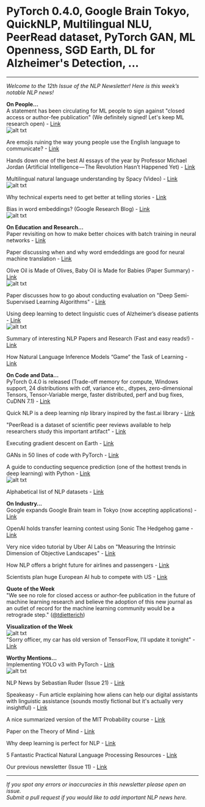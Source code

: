 # PyTorch 0.4.0, Google Brain Tokyo, QuickNLP, Multilingual NLU, PeerRead dataset, PyTorch GAN, ML Openness, SGD Earth, DL for Alzheimer's Detection, ...
--------
*Welcome to the 12th Issue of the NLP Newsletter! Here is this week’s notable NLP news!*

**On People…**  
A statement has been circulating for ML people to sign against "closed access or author-fee publication" (We definitely signed! Let's keep ML research open) - [Link](https://openaccess.engineering.oregonstate.edu/)  
![alt txt](https://github.com/omarsar/nlp_newsletter/blob/master/images/issue12/ml.png)

Are emojis ruining the way young people use the English language to communicate? - [Link](https://www.telegraph.co.uk/education/2018/04/17/emojis-ruining-english-language-young-people-rely-communicate/)

Hands down one of the best AI essays of the year by Professor Michael Jordan (Artificial Intelligence — The Revolution Hasn’t Happened Yet) - [Link](https://medium.com/@mijordan3/artificial-intelligence-the-revolution-hasnt-happened-yet-5e1d5812e1e7)

Multilingual natural language understanding by Spacy (Video) - [Link](https://www.youtube.com/watch?feature=youtu.be&utm_campaign=Revue+newsletter&utm_medium=Newsletter&utm_source=NLP+News&v=jB1-NukGZm0)  
![alt txt](https://github.com/omarsar/nlp_newsletter/blob/master/images/issue12/spacy.png)

Why technical experts need to get better at telling stories - [Link](https://hbr.org/2018/04/technical-experts-need-to-get-better-at-telling-stories)

Bias in word embeddings? (Google Research Blog) - [Link](https://developers.googleblog.com/2018/04/text-embedding-models-contain-bias.html)  
![alt txt](https://github.com/omarsar/nlp_newsletter/blob/master/images/issue12/bias.png)

**On Education and Research…**  
Paper revisiting on how to make better choices with batch training in neural networks - [Link](https://arxiv.org/abs/1804.07612)

Paper discussing when and why word emdeddings are good for neural machine translation - [Link](https://arxiv.org/abs/1804.06323)

Olive Oil is Made of Olives, Baby Oil is Made for Babies (Paper Summary) - [Link](https://medium.com/dair-ai/olive-oil-is-made-of-olives-baby-oil-is-made-for-babies-paper-summary-a6f9b5544761)  
![alt txt](https://github.com/omarsar/nlp_newsletter/blob/master/images/issue12/olive_baby.png)

Paper discusses how to go about conducting evaluation on "Deep Semi-Supervised Learning Algorithms" - [Link](https://arxiv.org/abs/1804.09170)

Using deep learning to detect linguistic cues of Alzheimer’s disease patients - [Link](https://medium.com/dair-ai/using-deep-learning-to-detect-linguistic-cues-of-alzheimers-patients-a606693e54f9)  
![alt txt](https://github.com/omarsar/nlp_newsletter/blob/master/images/issue12/alzheimers_deep_learning.png)

Summary of interesting NLP Papers and Research (Fast and easy reads!) - [Link](https://github.com/omarsar/nlp_research)

How Natural Language Inference Models “Game” the Task of Learning - [Link](https://medium.com/center-for-data-science/how-natural-language-inference-models-game-the-task-of-learning-61d2f744955c)

**On Code and Data...**  
PyTorch 0.4.0 is released (Trade-off memory for compute, Windows support, 24 distributions with cdf, variance etc., dtypes, zero-dimensional Tensors, Tensor-Variable merge, faster distributed, perf and bug fixes, CuDNN 7.1) - [Link](https://github.com/pytorch/pytorch/releases/tag/v0.4.0)

Quick NLP is a deep learning nlp library inspired by the fast.ai library - [Link](https://github.com/outcastofmusic/quick-nlp)

"PeerRead is a dataset of scientific peer reviews available to help researchers study this important artifact" - [Link](https://arxiv.org/abs/1804.09635)

Executing gradient descent on Earth - [Link](https://fosterelli.co/executing-gradient-descent-on-the-earth)

GANs in 50 lines of code with PyTorch - [Link](https://medium.com/@devnag/generative-adversarial-networks-gans-in-50-lines-of-code-pytorch-e81b79659e3f)

A guide to conducting sequence prediction (one of the hottest trends in deep learning) with Python - [Link](https://www.analyticsvidhya.com/blog/2018/04/guide-sequence-prediction-using-compact-prediction-tree-python/)  
![alt txt](https://github.com/omarsar/nlp_newsletter/blob/master/images/issue12/sequences.png)

Alphabetical list of NLP datasets - [Link](https://github.com/niderhoff/nlp-datasets)

**On Industry…**  
Google expands Google Brain team in Tokyo (now accepting applications) - [Link](https://careers.google.com/jobs#!t=jo&jid=/google/research-scientist-google-brain-minato-tokyo-japan-3869100100&)

OpenAI holds transfer learning contest using Sonic The Hedgehog game - [Link](https://contest.openai.com/)

Very nice video tutorial by Uber AI Labs on "Measuring the Intrinsic Dimension of Objective Landscapes" - [Link](https://www.youtube.com/watch?v=uSZWeRADTFI&feature=youtu.be)

How NLP offers a bright future for airlines and passengers - [Link](https://www.ctvnews.ca/sci-tech/artificial-intelligence-promises-bright-future-for-airlines-and-passengers-1.3907375)

Scientists plan huge European AI hub to compete with US - [Link](https://www.theguardian.com/science/2018/apr/23/scientists-plan-huge-european-ai-hub-to-compete-with-us)

**Quote of the Week**  
"We see no role for closed access or author-fee publication in the future of machine learning research and believe the adoption of this new journal as an outlet of record for the machine learning community would be a retrograde step." ([@tdietterich](https://twitter.com/tdietterich))

**Visualization of the Week**  
![alt txt](https://github.com/omarsar/nlp_newsletter/blob/master/images/issue12/tensorflow.jpg)  
"Sorry officer, my car has old version of TensorFlow, I'll update it tonight" - [Link](https://twitter.com/Reza_Zadeh)

**Worthy Mentions…**  
Implementing YOLO v3 with PyTorch - [Link](https://medium.com/paperspace/tutorial-on-implementing-yolo-v3-from-scratch-in-pytorch-part-1-a0054d38ec78)  
![alt txt](https://github.com/omarsar/nlp_newsletter/blob/master/images/issue12/yolo.png)

NLP News by Sebastian Ruder (Issue 21) - [Link](http://newsletter.ruder.io/issues/nlp-pytorch-libraries-gan-tutorial-jupyter-tricks-tensorflow-things-representation-learning-making-nlp-more-accessible-michael-jordan-essay-reproducing-deep-rl-rakuten-data-challenge-naacl-outstanding-papers-106347)

Speakeasy - Fun article explaining how aliens can help our digital assistants with linguistic assistance (sounds mostly fictional but it's actually very insightful) - [Link](http://indianexpress.com/article/express-sunday-eye/speakeasy-mind-your-language-5155269/)

A nice summarized version of the MIT Probability course - [Link](http://advancedintegrals.com/wp-content/uploads/2018/03/Probability_Course.pdf)

Paper on the Theory of Mind - [Link](https://psyarxiv.com/dxpvq)

Why deep learning is perfect for NLP - [Link](https://www.kdnuggets.com/2018/04/why-deep-learning-perfect-nlp-natural-language-processing.html)

5 Fantastic Practical Natural Language Processing Resources - [Link](https://www.kdnuggets.com/2018/02/5-fantastic-practical-natural-language-processing-resources.html)

Our previous newsletter (Issue 11) - [Link](https://medium.com/dair-ai/deepsuperlearner-spherical-cnns-google-semantris-debater-data-alterego-text-to-images-gans-2ba92eef9b9f)

----------
*If you spot any errors or inaccuracies in this newsletter please open an issue.*  
*Submit a pull request if you would like to add important NLP news here.*